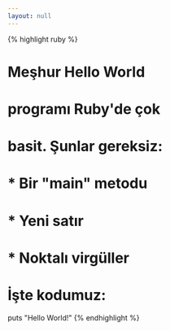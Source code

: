 ```yaml
---
layout: null
---
```


{% highlight ruby %}
# Meşhur Hello World
# programı Ruby'de çok
# basit. Şunlar gereksiz:
#
# * Bir "main" metodu
# * Yeni satır
# * Noktalı virgüller
#
# İşte kodumuz:

puts "Hello World!"
{% endhighlight %}
